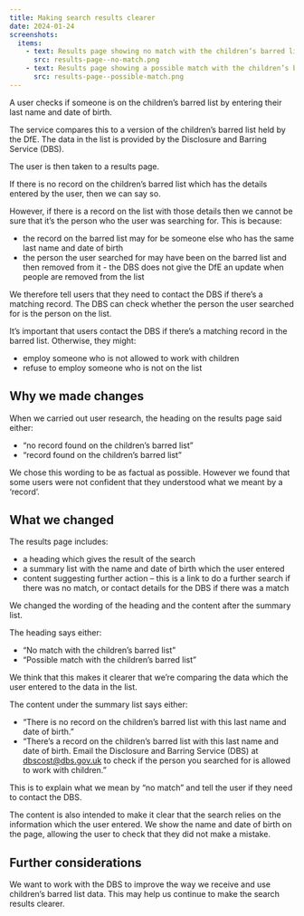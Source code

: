 ```yaml
---
title: Making search results clearer
date: 2024-01-24
screenshots:
  items:
    - text: Results page showing no match with the children’s barred list
      src: results-page--no-match.png
    - text: Results page showing a possible match with the children’s barred list
      src: results-page--possible-match.png
---
```


A user checks if someone is on the children’s barred list by entering their last name and date of birth.

The service compares this to a version of the children’s barred list held by the DfE. The data in the list is provided by the Disclosure and Barring Service (DBS).

The user is then taken to a results page.

If there is no record on the children’s barred list which has the details entered by the user, then we can say so.

However, if there is a record on the list with those details then we cannot be sure that it’s the person who the user was searching for. This is because:

- the record on the barred list may for be someone else who has the same last name and date of birth
- the person the user searched for may have been on the barred list and then removed from it - the DBS does not give the DfE an update when people are removed from the list

We therefore tell users that they need to contact the DBS if there’s a matching record. The DBS can check whether the person the user searched for is the person on the list.

It’s important that users contact the DBS if there’s a matching record in the barred list. Otherwise, they might:

- employ someone who is not allowed to work with children
- refuse to employ someone who is not on the list

## Why we made changes

When we carried out user research, the heading on the results page said either:

- “no record found on the children’s barred list”
- “record found on the children’s barred list”

We chose this wording to be as factual as possible. However we found that some users were not confident that they understood what we meant by a ‘record’.

## What we changed

The results page includes:

- a heading which gives the result of the search
- a summary list with the name and date of birth which the user entered
- content suggesting further action – this is a link to do a further search if there was no match, or contact details for the DBS if there was a match

We changed the wording of the heading and the content after the summary list.

The heading says either:

- “No match with the children’s barred list”
- “Possible match with the children’s barred list”

We think that this makes it clearer that we’re comparing the data which the user entered to the data in the list.

The content under the summary list says either:

- “There is no record on the children’s barred list with this last name and date of birth.”
- “There’s a record on the children’s barred list with this last name and date of birth. Email the Disclosure and Barring Service (DBS) at dbscost@dbs.gov.uk to check if the person you searched for is allowed to work with children.”

This is to explain what we mean by “no match” and tell the user if they need to contact the DBS.

The content is also intended to make it clear that the search relies on the information which the user entered. We show the name and date of birth on the page, allowing the user to check that they did not make a mistake.

## Further considerations

We want to work with the DBS to improve the way we receive and use children’s barred list data. This may help us continue to make the search results clearer.
